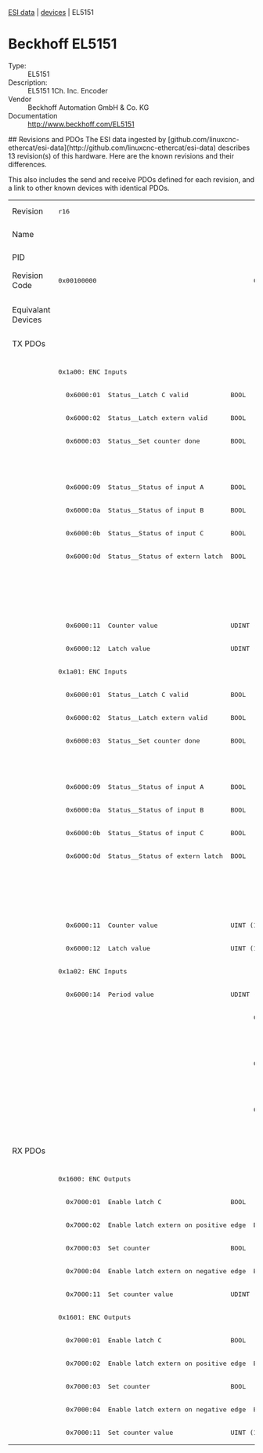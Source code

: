 <div class="nav"><a href="/esi-data">ESI data</a> | <a href="/esi-data/devices">devices</a> | EL5151</div>

#  Beckhoff EL5151

<dl>
  <dt>Type:</dt><dd>EL5151</dd>
  <dt>Description:</dt><dd>EL5151 1Ch. Inc. Encoder</dd>
  <dt>Vendor</dt><dd>Beckhoff Automation GmbH & Co. KG</dd>
  <dt>Documentation</dt><dd><a href="http://www.beckhoff.com/EL5151">http://www.beckhoff.com/EL5151</a></dd>
</dl>
## Revisions and PDOs
The ESI data ingested by [github.com/linuxcnc-ethercat/esi-data](http://github.com/linuxcnc-ethercat/esi-data) describes 13 revision(s) of this hardware.  Here are the known revisions and their differences.

This also includes the send and receive PDOs defined for each revision, and a link to other known devices with identical PDOs.

<table>
<tr >
<td class="first">Revision</td>
<td ><pre>r16</pre></td>
<td ><pre>r17</pre></td>
<td ><pre>r18</pre></td>
<td ><pre>r19</pre></td>
<td ><pre>r20</pre></td>
<td ><pre>r21</pre></td>
<td ><pre>r22</pre></td>
<td ><pre>r23</pre></td>
<td ><pre>r24</pre></td>
<td ><pre>r25</pre></td>
<td ><pre>r26</pre></td>
<td ><pre>r27</pre></td>
<td ><pre>r9995</pre></td>
</tr>
<tr >
<td class="first">Name</td>
<td  colspan=13 align="center"><pre>EL5151 1Ch. Inc. Encoder</pre></td>
</tr>
<tr >
<td class="first">PID</td>
<td  colspan=13 align="center"><pre>0x141f3052</pre></td>
</tr>
<tr >
<td class="first">Revision Code</td>
<td ><pre>0x00100000</pre></td>
<td ><pre>0x00110000</pre></td>
<td ><pre>0x00120000</pre></td>
<td ><pre>0x00130000</pre></td>
<td ><pre>0x00140000</pre></td>
<td ><pre>0x00150000</pre></td>
<td ><pre>0x00160000</pre></td>
<td ><pre>0x00170000</pre></td>
<td ><pre>0x00180000</pre></td>
<td ><pre>0x00190000</pre></td>
<td ><pre>0x001a0000</pre></td>
<td ><pre>0x001b0000</pre></td>
<td ><pre>0x270b0000</pre></td>
</tr>
<tr >
<td class="first">Equivalant Devices</td>
<td ></td>
<td  colspan=3 align="center"><pre><a href="EL5151-0080">EL5151-0080 r16</a></pre></td>
<td ><pre><a href="EL5151-0080">EL5151-0080 r17</a><br/><a href="EL5151-0080">EL5151-0080 r18</a><br/><a href="EL5151-0080">EL5151-0080 r19</a><br/><a href="EL5151-0080">EL5151-0080 r20</a></pre></td>
<td  colspan=4 align="center"></td>
<td  colspan=2 align="center"><pre><a href="EJ5151">EJ5151 r16</a><br/><a href="EL5151-0080">EL5151-0080 r21</a></pre></td>
<td ></td>
<td ><pre><a href="EL5101">EL5101 r9995</a><br/><a href="EL5101">EL5101 r9995</a></pre></td>
</tr>
<tr class="txpdo pdosection">
<td class="first" rowspan=35 valign=top>TX PDOs</td>
<td colspan=12 align="left"></td>
<td><pre>: </pre></td>
<td></td>
</tr>
<tr class="txpdo pdosection">
<td  colspan=12 align="left"><pre>0x1a00: ENC Inputs</pre></td>
<td ></td>
</tr>
<tr class="txpdo">
<td ><pre>  0x6000:01  Status__Latch C valid           BOOL</pre></td>
<td  colspan=3 align="left"><pre>  0x6000:01  Latch C valid                   BOOL</pre></td>
<td  colspan=8 align="left"><pre>  0x6000:01  Status__Latch C valid           BOOL</pre></td>
<td ></td>
</tr>
<tr class="txpdo">
<td ><pre>  0x6000:02  Status__Latch extern valid      BOOL</pre></td>
<td  colspan=3 align="left"><pre>  0x6000:02  Latch extern valid              BOOL</pre></td>
<td  colspan=8 align="left"><pre>  0x6000:02  Status__Latch extern valid      BOOL</pre></td>
<td ></td>
</tr>
<tr class="txpdo">
<td ><pre>  0x6000:03  Status__Set counter done        BOOL</pre></td>
<td  colspan=3 align="left"><pre>  0x6000:03  Set counter done                BOOL</pre></td>
<td  colspan=8 align="left"><pre>  0x6000:03  Status__Set counter done        BOOL</pre></td>
<td ></td>
</tr>
<tr class="txpdo">
<td ></td>
<td  colspan=3 align="left"><pre>  0x6000:08  Extrapolation stall             BOOL</pre></td>
<td  colspan=8 align="left"><pre>  0x6000:08  Status__Extrapolation stall     BOOL</pre></td>
<td ></td>
</tr>
<tr class="txpdo">
<td ><pre>  0x6000:09  Status__Status of input A       BOOL</pre></td>
<td  colspan=3 align="left"><pre>  0x6000:09  Status of input A               BOOL</pre></td>
<td  colspan=8 align="left"><pre>  0x6000:09  Status__Status of input A       BOOL</pre></td>
<td ></td>
</tr>
<tr class="txpdo">
<td ><pre>  0x6000:0a  Status__Status of input B       BOOL</pre></td>
<td  colspan=3 align="left"><pre>  0x6000:0a  Status of input B               BOOL</pre></td>
<td  colspan=8 align="left"><pre>  0x6000:0a  Status__Status of input B       BOOL</pre></td>
<td ></td>
</tr>
<tr class="txpdo">
<td ><pre>  0x6000:0b  Status__Status of input C       BOOL</pre></td>
<td  colspan=3 align="left"><pre>  0x6000:0b  Status of input C               BOOL</pre></td>
<td  colspan=8 align="left"><pre>  0x6000:0b  Status__Status of input C       BOOL</pre></td>
<td ></td>
</tr>
<tr class="txpdo">
<td ><pre>  0x6000:0d  Status__Status of extern latch  BOOL</pre></td>
<td  colspan=3 align="left"><pre>  0x6000:0d  Status of extern latch          BOOL</pre></td>
<td  colspan=8 align="left"><pre>  0x6000:0d  Status__Status of extern latch  BOOL</pre></td>
<td ></td>
</tr>
<tr class="txpdo">
<td  colspan=9 align="left"></td>
<td  colspan=3 align="left"><pre>  0x6000:0e  Status__Sync error              BOOL</pre></td>
<td ></td>
</tr>
<tr class="txpdo">
<td  colspan=9 align="left"></td>
<td  colspan=3 align="left"><pre>  0x6000:10  Status__TxPDO Toggle            BOOL</pre></td>
<td ></td>
</tr>
<tr class="txpdo">
<td  colspan=12 align="left"><pre>  0x6000:11  Counter value                   UDINT (32 bits)</pre></td>
<td ></td>
</tr>
<tr class="txpdo">
<td  colspan=12 align="left"><pre>  0x6000:12  Latch value                     UDINT (32 bits)</pre></td>
<td ></td>
</tr>
<tr class="txpdo pdosection">
<td  colspan=12 align="left"><pre>0x1a01: ENC Inputs</pre></td>
<td ></td>
</tr>
<tr class="txpdo">
<td ><pre>  0x6000:01  Status__Latch C valid           BOOL</pre></td>
<td  colspan=3 align="left"><pre>  0x6000:01  Latch C valid                   BOOL</pre></td>
<td  colspan=8 align="left"><pre>  0x6000:01  Status__Latch C valid           BOOL</pre></td>
<td ></td>
</tr>
<tr class="txpdo">
<td ><pre>  0x6000:02  Status__Latch extern valid      BOOL</pre></td>
<td  colspan=3 align="left"><pre>  0x6000:02  Latch extern valid              BOOL</pre></td>
<td  colspan=8 align="left"><pre>  0x6000:02  Status__Latch extern valid      BOOL</pre></td>
<td ></td>
</tr>
<tr class="txpdo">
<td ><pre>  0x6000:03  Status__Set counter done        BOOL</pre></td>
<td  colspan=3 align="left"><pre>  0x6000:03  Set counter done                BOOL</pre></td>
<td  colspan=8 align="left"><pre>  0x6000:03  Status__Set counter done        BOOL</pre></td>
<td ></td>
</tr>
<tr class="txpdo">
<td ></td>
<td  colspan=3 align="left"><pre>  0x6000:08  Extrapolation stall             BOOL</pre></td>
<td  colspan=8 align="left"><pre>  0x6000:08  Status__Extrapolation stall     BOOL</pre></td>
<td ></td>
</tr>
<tr class="txpdo">
<td ><pre>  0x6000:09  Status__Status of input A       BOOL</pre></td>
<td  colspan=3 align="left"><pre>  0x6000:09  Status of input A               BOOL</pre></td>
<td  colspan=8 align="left"><pre>  0x6000:09  Status__Status of input A       BOOL</pre></td>
<td ></td>
</tr>
<tr class="txpdo">
<td ><pre>  0x6000:0a  Status__Status of input B       BOOL</pre></td>
<td  colspan=3 align="left"><pre>  0x6000:0a  Status of input B               BOOL</pre></td>
<td  colspan=8 align="left"><pre>  0x6000:0a  Status__Status of input B       BOOL</pre></td>
<td ></td>
</tr>
<tr class="txpdo">
<td ><pre>  0x6000:0b  Status__Status of input C       BOOL</pre></td>
<td  colspan=3 align="left"><pre>  0x6000:0b  Status of input C               BOOL</pre></td>
<td  colspan=8 align="left"><pre>  0x6000:0b  Status__Status of input C       BOOL</pre></td>
<td ></td>
</tr>
<tr class="txpdo">
<td ><pre>  0x6000:0d  Status__Status of extern latch  BOOL</pre></td>
<td  colspan=3 align="left"><pre>  0x6000:0d  Status of extern latch          BOOL</pre></td>
<td  colspan=8 align="left"><pre>  0x6000:0d  Status__Status of extern latch  BOOL</pre></td>
<td ></td>
</tr>
<tr class="txpdo">
<td  colspan=9 align="left"></td>
<td  colspan=3 align="left"><pre>  0x6000:0e  Status__Sync error              BOOL</pre></td>
<td ></td>
</tr>
<tr class="txpdo">
<td  colspan=9 align="left"></td>
<td  colspan=3 align="left"><pre>  0x6000:10  Status__TxPDO Toggle            BOOL</pre></td>
<td ></td>
</tr>
<tr class="txpdo">
<td  colspan=12 align="left"><pre>  0x6000:11  Counter value                   UINT (16 bits)</pre></td>
<td ></td>
</tr>
<tr class="txpdo">
<td  colspan=12 align="left"><pre>  0x6000:12  Latch value                     UINT (16 bits)</pre></td>
<td ></td>
</tr>
<tr class="txpdo pdosection">
<td  colspan=5 align="left"><pre>0x1a02: ENC Inputs</pre></td>
<td  colspan=4 align="left"><pre>0x1a02: ENC Inputs 2</pre></td>
<td  colspan=3 align="left"><pre>0x1a02: ENC Inputs</pre></td>
<td ></td>
</tr>
<tr class="txpdo">
<td  colspan=12 align="left"><pre>  0x6000:14  Period value                    UDINT (32 bits)</pre></td>
<td ></td>
</tr>
<tr class="txpdo pdosection">
<td ></td>
<td  colspan=4 align="left"><pre>0x1a03: ENC Inputs</pre></td>
<td  colspan=4 align="left"><pre>0x1a03: ENC Inputs 2</pre></td>
<td  colspan=3 align="left"><pre>0x1a03: ENC Inputs</pre></td>
<td ></td>
</tr>
<tr class="txpdo">
<td ></td>
<td  colspan=11 align="left"><pre>  0x6000:13  Frequency value                 UDINT (32 bits)</pre></td>
<td ></td>
</tr>
<tr class="txpdo pdosection">
<td ></td>
<td  colspan=4 align="left"><pre>0x1a04: ENC Inputs</pre></td>
<td  colspan=4 align="left"><pre>0x1a04: ENC Inputs 3</pre></td>
<td  colspan=3 align="left"><pre>0x1a04: ENC Inputs</pre></td>
<td ></td>
</tr>
<tr class="txpdo">
<td ></td>
<td  colspan=11 align="left"><pre>  0x6000:16  Timestamp                       ULINT (64 bits)</pre></td>
<td ></td>
</tr>
<tr class="txpdo pdosection">
<td ></td>
<td  colspan=4 align="left"><pre>0x1a05: ENC Inputs</pre></td>
<td  colspan=4 align="left"><pre>0x1a05: ENC Inputs 3</pre></td>
<td  colspan=3 align="left"><pre>0x1a05: ENC Inputs</pre></td>
<td ></td>
</tr>
<tr class="txpdo">
<td ></td>
<td  colspan=8 align="left"><pre>  0x6000:16  Timestamp                       DWORD (32 bits)</pre></td>
<td  colspan=3 align="left"><pre>  0x6000:16  Timestamp                       UDINT (32 bits)</pre></td>
<td ></td>
</tr>
<tr class="rxpdo pdosection">
<td class="first" rowspan=13 valign=top>RX PDOs</td>
<td colspan=12 align="left"></td>
<td><pre>: </pre></td>
<td></td>
</tr>
<tr class="rxpdo pdosection">
<td  colspan=12 align="left"><pre>0x1600: ENC Outputs</pre></td>
<td ></td>
</tr>
<tr class="rxpdo">
<td  colspan=4 align="left"><pre>  0x7000:01  Enable latch C                  BOOL</pre></td>
<td  colspan=8 align="left"><pre>  0x7000:01  Control__Enable latch C         BOOL</pre></td>
<td ></td>
</tr>
<tr class="rxpdo">
<td  colspan=4 align="left"><pre>  0x7000:02  Enable latch extern on positive edge  BOOL</pre></td>
<td  colspan=8 align="left"><pre>  0x7000:02  Control__Enable latch extern on positive edge  BOOL</pre></td>
<td ></td>
</tr>
<tr class="rxpdo">
<td  colspan=4 align="left"><pre>  0x7000:03  Set counter                     BOOL</pre></td>
<td  colspan=8 align="left"><pre>  0x7000:03  Control__Set counter            BOOL</pre></td>
<td ></td>
</tr>
<tr class="rxpdo">
<td  colspan=4 align="left"><pre>  0x7000:04  Enable latch extern on negative edge  BOOL</pre></td>
<td  colspan=8 align="left"><pre>  0x7000:04  Control__Enable latch extern on negative edge  BOOL</pre></td>
<td ></td>
</tr>
<tr class="rxpdo">
<td  colspan=12 align="left"><pre>  0x7000:11  Set counter value               UDINT (32 bits)</pre></td>
<td ></td>
</tr>
<tr class="rxpdo pdosection">
<td  colspan=12 align="left"><pre>0x1601: ENC Outputs</pre></td>
<td ></td>
</tr>
<tr class="rxpdo">
<td  colspan=4 align="left"><pre>  0x7000:01  Enable latch C                  BOOL</pre></td>
<td  colspan=8 align="left"><pre>  0x7000:01  Control__Enable latch C         BOOL</pre></td>
<td ></td>
</tr>
<tr class="rxpdo">
<td  colspan=4 align="left"><pre>  0x7000:02  Enable latch extern on positive edge  BOOL</pre></td>
<td  colspan=8 align="left"><pre>  0x7000:02  Control__Enable latch extern on positive edge  BOOL</pre></td>
<td ></td>
</tr>
<tr class="rxpdo">
<td  colspan=4 align="left"><pre>  0x7000:03  Set counter                     BOOL</pre></td>
<td  colspan=8 align="left"><pre>  0x7000:03  Control__Set counter            BOOL</pre></td>
<td ></td>
</tr>
<tr class="rxpdo">
<td  colspan=4 align="left"><pre>  0x7000:04  Enable latch extern on negative edge  BOOL</pre></td>
<td  colspan=8 align="left"><pre>  0x7000:04  Control__Enable latch extern on negative edge  BOOL</pre></td>
<td ></td>
</tr>
<tr class="rxpdo">
<td  colspan=12 align="left"><pre>  0x7000:11  Set counter value               UINT (16 bits)</pre></td>
<td ></td>
</tr>
</table>
